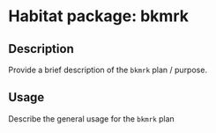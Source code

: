 # Habitat package: bkmrk

## Description

Provide a brief description of the `bkmrk` plan / purpose.

## Usage

Describe the general usage for the `bkmrk` plan
